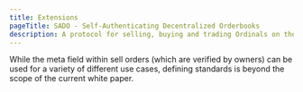 ```yaml
---
title: Extensions
pageTitle: SADO - Self-Authenticating Decentralized Orderbooks
description: A protocol for selling, buying and trading Ordinals on the bitcoin network.
---
```


While the meta field within sell orders (which are verified by owners) can be used for a variety of different use cases, defining standards is beyond the scope of the current white paper.
